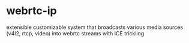 # webrtc-ip

extensible customizable system that broadcasts various media sources (v4l2, rtcp, video) into webrtc streams with ICE trickling